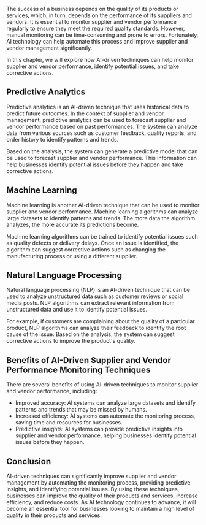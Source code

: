 
The success of a business depends on the quality of its products or services, which, in turn, depends on the performance of its suppliers and vendors. It is essential to monitor supplier and vendor performance regularly to ensure they meet the required quality standards. However, manual monitoring can be time-consuming and prone to errors. Fortunately, AI technology can help automate this process and improve supplier and vendor management significantly.

In this chapter, we will explore how AI-driven techniques can help monitor supplier and vendor performance, identify potential issues, and take corrective actions.

Predictive Analytics
--------------------

Predictive analytics is an AI-driven technique that uses historical data to predict future outcomes. In the context of supplier and vendor management, predictive analytics can be used to forecast supplier and vendor performance based on past performances. The system can analyze data from various sources such as customer feedback, quality reports, and order history to identify patterns and trends.

Based on the analysis, the system can generate a predictive model that can be used to forecast supplier and vendor performance. This information can help businesses identify potential issues before they happen and take corrective actions.

Machine Learning
----------------

Machine learning is another AI-driven technique that can be used to monitor supplier and vendor performance. Machine learning algorithms can analyze large datasets to identify patterns and trends. The more data the algorithm analyzes, the more accurate its predictions become.

Machine learning algorithms can be trained to identify potential issues such as quality defects or delivery delays. Once an issue is identified, the algorithm can suggest corrective actions such as changing the manufacturing process or using a different supplier.

Natural Language Processing
---------------------------

Natural language processing (NLP) is an AI-driven technique that can be used to analyze unstructured data such as customer reviews or social media posts. NLP algorithms can extract relevant information from unstructured data and use it to identify potential issues.

For example, if customers are complaining about the quality of a particular product, NLP algorithms can analyze their feedback to identify the root cause of the issue. Based on the analysis, the system can suggest corrective actions to improve the product's quality.

Benefits of AI-Driven Supplier and Vendor Performance Monitoring Techniques
---------------------------------------------------------------------------

There are several benefits of using AI-driven techniques to monitor supplier and vendor performance, including:

* Improved accuracy: AI systems can analyze large datasets and identify patterns and trends that may be missed by humans.
* Increased efficiency: AI systems can automate the monitoring process, saving time and resources for businesses.
* Predictive insights: AI systems can provide predictive insights into supplier and vendor performance, helping businesses identify potential issues before they happen.

Conclusion
----------

AI-driven techniques can significantly improve supplier and vendor management by automating the monitoring process, providing predictive insights, and identifying potential issues. By using these techniques, businesses can improve the quality of their products and services, increase efficiency, and reduce costs. As AI technology continues to advance, it will become an essential tool for businesses looking to maintain a high level of quality in their products and services.
